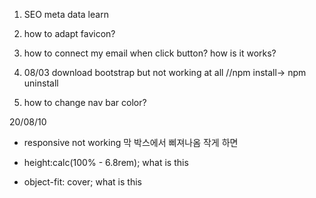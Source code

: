 1. SEO meta data learn
2. how to adapt favicon?
3. how to connect my email when click button? how is it works?

4. 08/03 download bootstrap but not working at all //npm install-> npm uninstall
5. how to change nav bar color?

20/08/10

- responsive not working
  막 박스에서 삐져나옴 작게 하면

- height:calc(100% - 6.8rem); what is this
- object-fit: cover; what is this
